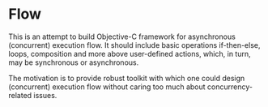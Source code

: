 # Flow
This is an attempt to build Objective-C framework for asynchronous (concurrent) execution flow. 
It should include basic operations if-then-else, loops, composition and more above user-defined actions, which, in turn, may be synchronous or asynchronous.

The motivation is to provide robust toolkit with which one could design (concurrent) execution flow without caring too much about concurrency-related issues.
